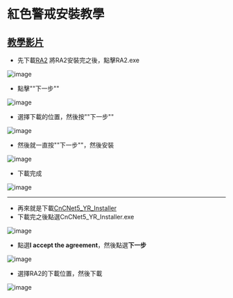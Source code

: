 # 紅色警戒安裝教學

[教學影片](https://www.youtube.com/watch?v=Dlp45KE5e60)
---
- 先下載[RA2](https://drive.google.com/drive/folders/1aKwphrG_MCkuNVMVjVR9eWLd6G8x5WjY?usp=sharing)
將RA2安裝完之後，點擊RA2.exe

![image](https://user-images.githubusercontent.com/69574970/170441451-cacc5096-10f0-4e71-9375-5cbc06fbc2f3.png)

- 點擊""下一步""

![image](https://user-images.githubusercontent.com/69574970/170441072-27062aed-3173-4cfd-ad58-440e9ce93335.png)

- 選擇下載的位置，然後按""下一步""

![image](https://user-images.githubusercontent.com/69574970/170445070-a1039965-88e2-4abf-9811-bd6f9a96feb5.png)

- 然後就一直按""下一步""，然後安裝

![image](https://user-images.githubusercontent.com/69574970/170445343-5bf7ee1b-c18c-49f1-b4de-117c9eec0cff.png)

- 下載完成

![image](https://user-images.githubusercontent.com/69574970/170445600-e7de4795-4497-49b2-bf7f-7f10b600c234.png)

---

- 再來就是下載[CnCNet5_YR_Installer](https://drive.google.com/drive/folders/1_Ax5NiVjf1Fmz2OV8b8Nw1rMCX9oN7mE?usp=sharing)
- 下載完之後點選CnCNet5_YR_Installer.exe

![image](https://user-images.githubusercontent.com/69574970/170446312-afd02e18-a3f6-49dc-be0d-00677e24b06e.png)

- 點選**I accept the agreement**，然後點選**下一步**

![image](https://user-images.githubusercontent.com/69574970/170446889-7ce2c856-852b-4e52-91d3-338197ff3bd9.png)

- 選擇RA2的下載位置，然後下載

![image](https://user-images.githubusercontent.com/69574970/170447130-f0e5fda2-e3db-477c-b6db-8ba7b872bdeb.png)



